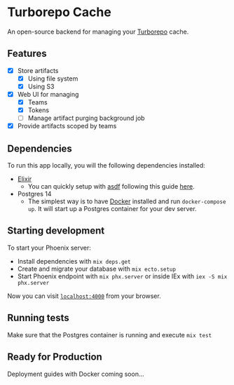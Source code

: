 # Turborepo Cache

An open-source backend for managing your [Turborepo](https://turborepo.org/) cache.

## Features

- [x] Store artifacts
  - [x] Using file system
  - [x] Using S3
- [x] Web UI for managing
  - [x] Teams
  - [x] Tokens
  - [ ] Manage artifact purging background job
- [x] Provide artifacts scoped by teams

## Dependencies

To run this app locally, you will the following dependencies installed:

- [Elixir](https://elixir-lang.org/)
  - You can quickly setup with [asdf](https://asdf-vm.com/) following this guide [here](https://thinkingelixir.com/install-elixir-using-asdf/).
- Postgres 14
  - The simplest way is to have [Docker](https://docs.docker.com/engine/install/centos/) installed and run `docker-compose up`. It will
    start up a Postgres container for your dev server.
## Starting development

To start your Phoenix server:

  * Install dependencies with `mix deps.get`
  * Create and migrate your database with `mix ecto.setup`
  * Start Phoenix endpoint with `mix phx.server` or inside IEx with `iex -S mix phx.server`

Now you can visit [`localhost:4000`](http://localhost:4000) from your browser.

## Running tests

Make sure that the Postgres container is running and execute `mix test`

## Ready for Production

Deployment guides with Docker coming soon...